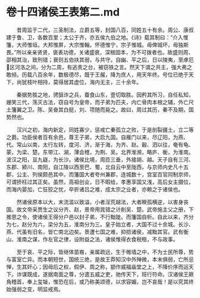 # 卷十四诸侯王表第二.md

　　昔周监于二代，三圣制法，立爵五等，封国八百，同姓五十有余。周公、康叔建于鲁、卫，各数百里；太公于齐，亦五侯九伯之地。《诗》载其制曰：“介入惟籓，大师惟垣。大邦惟屏，大宗惟翰。怀德惟宁，宗子惟城。毋俾城坏，毋独斯畏。”所以亲亲贤贤，褒表功德，关诸盛衰，深根固本，为不可拨者也。故盛则周、邵相其治，致刑错；衰则五伯扶其弱，与共守。自幽、平之后，日以陵夷，至虖厄区河洛之间，分为二周，有逃责之台，被窃铁之言。然天下谓之共主，强大弗之敢倾。历载八百余年，数极德尽，既于王赧，降为庶人，用天年终。号位已绝于天下，尚犹枝叶相持，莫得居其虚位，海内无主，三十余年。

　　秦据势胜之地，骋狙诈之兵，蚕食山东，壹切取胜。因矜其所习，自任私知，姗笑三代，荡灭古法，窃自号为皇帝，而子弟为匹夫，内亡骨肉本根之辅，外亡尺土籓翼之卫。陈、吴奋其白挺，刘、项随而毙之。故曰，周过其历，秦不及期，国势然也。

　　汉兴之初，海内新定，同姓寡少，惩戒亡秦孤立之败，于是剖裂疆土，立二等之爵。功臣侯者百有余邑，尊王子弟，大启九国。自雁门以来，尽辽阳，为燕、代。常山以南，太行左转，度河、济，渐于海，为齐、赵。穀、泗以往，奄有龟、蒙，为梁、楚。东带江、湖，薄会稽，为荆、吴。北界淮濒，略庐、衡，为淮南。波汉之阳，亘九嶷，为长沙。诸侯比境，周匝三垂，外接胡、越。天子自有三河、东郡、颍川、南阳，自江陵以西至巴、蜀，北自云中至陇西，与京师内史凡十五郡，公主、列侯颇邑其中。而籓国大者夸州兼郡，连城数十，宫室百官同制京师，可谓挢枉过其正矣。虽然，高祖创业，日不暇给，孝惠享国又浅，高后女主摄位，而海内晏加，亡狂狡之忧，卒折诸吕之难，成太宗之业者，亦赖之于诸侯也。

　　然诸侯原本以大，末流滥以致溢，小者淫荒越法，大者睽孤横逆，以害身丧国。故文帝采贾生之议分齐、赵，景帝用晁错之计削吴、楚。武帝施主父之册，下推恩之令，使诸侯王得分户邑以封子弟，不行黜陡。而籓国自析。自此以来，齐分为七，赵分为六，梁分为五，淮南分为三。皇子始立者，大国不过十余城。长沙、燕、代虽有旧名，皆亡南北边矣。景遭七国之难，抑损诸侯，减黜其官。武有衡山、淮南之谋，作左官之律，设附益之法，诸侯惟得衣食税租，不与政事。

　　至于哀、平之际，皆继体苗裔，亲属疏远，生于帷墙之中，不为士民所尊，势与富室亡异。而本朝短世，国统三绝，是故王莽知汉中外殚微，本末俱弱，亡所忌惮，生其奸心；因母后之权，假伊、周之称，颛作威福庙堂之上，不降价序而运天下。诈谋既成，遂据南面之尊，分遣五威之吏，驰传天下，班行符命。汉诸侯王厥角稽首，奉上玺韨，惟恐在后，或乃称美颂德，以求容媚，岂不哀哉！是以究其终始强弱之变，明监戒焉。

　　
